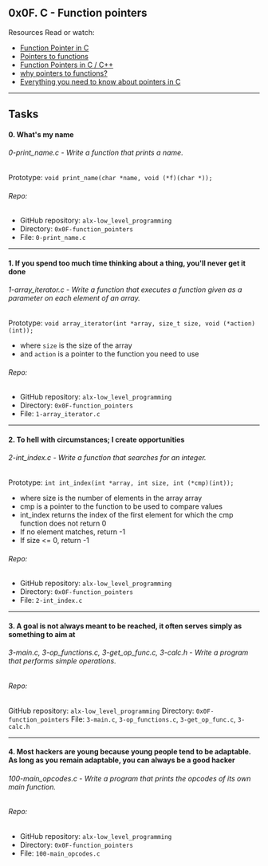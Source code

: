 ## 0x0F. C - Function pointers
Resources
Read or watch:

- [Function Pointer in C](https://www.geeksforgeeks.org/function-pointer-in-c/ "Function Pointer in C")
- [Pointers to functions](https://publications.gbdirect.co.uk//c_book/chapter5/function_pointers.html "Pointers to functions")
- [Function Pointers in C / C++](https://www.youtube.com/watch?v=ynYtgGUNelE "Function Pointers in C / C++")
- [why pointers to functions?](https://www.youtube.com/watch?v=sxTFSDAZM8s "why pointers to functions?")
- [Everything you need to know about pointers in C](https://boredzo.org/pointers/ "Everything you need to know about pointers in C")

------------
## Tasks
#### 0. What's my name
###### 0-print_name.c - Write a function that prints a name.

Prototype: `void print_name(char *name, void (*f)(char *));`
###### Repo:
- GitHub repository: `alx-low_level_programming`
- Directory: `0x0F-function_pointers`
- File: `0-print_name.c`

------------

#### 1. If you spend too much time thinking about a thing, you'll never get it done
###### 1-array_iterator.c - Write a function that executes a function given as a parameter on each element of an array.
Prototype: `void array_iterator(int *array, size_t size, void (*action)(int));`
- where `size` is the size of the array
- and `action` is a pointer to the function you need to use

###### Repo:
- GitHub repository: `alx-low_level_programming`
- Directory: `0x0F-function_pointers`
- File: `1-array_iterator.c`

------------

#### 2. To hell with circumstances; I create opportunities
###### 2-int_index.c - Write a function that searches for an integer.
Prototype: `int int_index(int *array, int size, int (*cmp)(int));`
- where size is the number of elements in the array array
- cmp is a pointer to the function to be used to compare values
- int_index returns the index of the first element for which the cmp function does not return 0
- If no element matches, return -1
- If size <= 0, return -1

###### Repo:
- GitHub repository: `alx-low_level_programming`
- Directory: `0x0F-function_pointers`
- File: `2-int_index.c`

------------

#### 3. A goal is not always meant to be reached, it often serves simply as something to aim at
###### 3-main.c, 3-op_functions.c, 3-get_op_func.c, 3-calc.h - Write a program that performs simple operations.
###### Repo:
GitHub repository: `alx-low_level_programming`
Directory: `0x0F-function_pointers`
File: `3-main.c`, `3-op_functions.c`, `3-get_op_func.c`, `3-calc.h`

------------

#### 4. Most hackers are young because young people tend to be adaptable. As long as you remain adaptable, you can always be a good hacker
###### 100-main_opcodes.c - Write a program that prints the opcodes of its own main function.

###### Repo:
- GitHub repository: `alx-low_level_programming`
- Directory: `0x0F-function_pointers`
- File: `100-main_opcodes.c`
